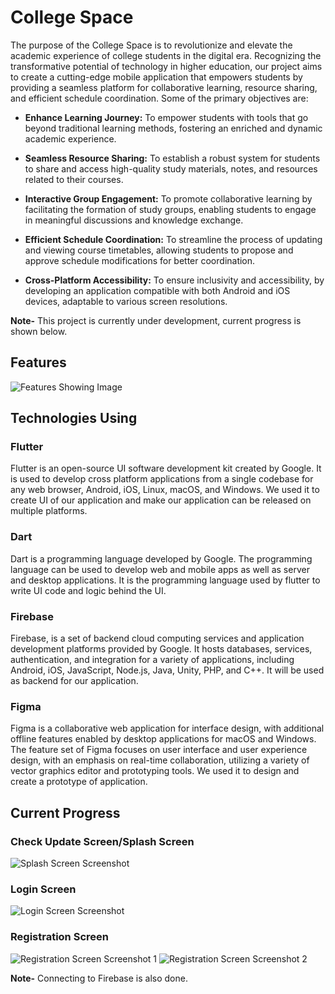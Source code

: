 # College Space

The purpose of the College Space is to revolutionize and elevate the academic experience of college students in the digital era. Recognizing the transformative potential of technology in higher education, our project aims to create a cutting-edge mobile application that empowers students by providing a seamless platform for collaborative learning, resource sharing, and efficient schedule coordination. Some of the primary objectives are:

- **Enhance Learning Journey:**
  To empower students with tools that go beyond traditional learning methods, fostering an enriched and dynamic academic experience.

- **Seamless Resource Sharing:**
  To establish a robust system for students to share and access high-quality study materials, notes, and resources related to their courses.

- **Interactive Group Engagement:**
  To promote collaborative learning by facilitating the formation of study groups, enabling students to engage in meaningful discussions and knowledge exchange.

- **Efficient Schedule Coordination:**
  To streamline the process of updating and viewing course timetables, allowing students to propose and approve schedule modifications for better coordination.

- **Cross-Platform Accessibility:**
  To ensure inclusivity and accessibility, by developing an application compatible with both Android and iOS devices, adaptable to various screen resolutions.

**Note-** This project is currently under development, current progress is shown below.

## Features

![Features Showing Image](Images/Features.png)

## Technologies Using

### Flutter

Flutter is an open-source UI software development kit created by Google. It is used to develop cross platform applications from a single codebase for any web browser, Android, iOS, Linux, macOS, and Windows. We used it to create UI of our application and make our application can be released on multiple platforms.

### Dart

Dart is a programming language developed by Google. The programming language can be used to develop web and mobile apps as well as server and desktop applications. It is the programming language used by flutter to write UI code and logic behind the UI.

### Firebase

Firebase, is a set of backend cloud computing services and application development platforms provided by Google. It hosts databases, services, authentication, and integration for a variety of applications, including Android, iOS, JavaScript, Node.js, Java, Unity, PHP, and C++. It will be used as backend for our application.

### Figma

Figma is a collaborative web application for interface design, with additional offline features enabled by desktop applications for macOS and Windows. The feature set of Figma focuses on user interface and user experience design, with an emphasis on real-time collaboration, utilizing a variety of vector graphics editor and prototyping tools. We used it to design and create a prototype of application.

## Current Progress

### Check Update Screen/Splash Screen

![Splash Screen Screenshot](Images/Splash-Screen.png)

### Login Screen

![Login Screen Screenshot](Images/Login-Screen.png)

### Registration Screen

![Registration Screen Screenshot 1](Images/Registration-Screen-1.png)
![Registration Screen Screenshot 2](Images/Registration-Screen-2.png)

**Note-** Connecting to Firebase is also done.
